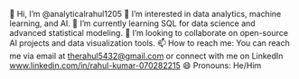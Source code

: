 👋 Hi, I’m @analyticalrahul1205
👀 I’m interested in data analytics, machine learning, and AI.
🌱 I’m currently learning SQL for data science and advanced statistical modeling.
💞️ I’m looking to collaborate on open-source AI projects and data visualization tools.
📫 How to reach me: You can reach me via email at therahul5432@gmail.com or connect with me on LinkedIn www.linkedin.com/in/rahul-kumar-070282215
😄 Pronouns: He/Him

<!---
analyticalrahul1205/analyticalrahul1205 is a ✨ special ✨ repository because its `README.md` (this file) appears on your GitHub profile.
You can click the Preview link to take a look at your changes.
--->
